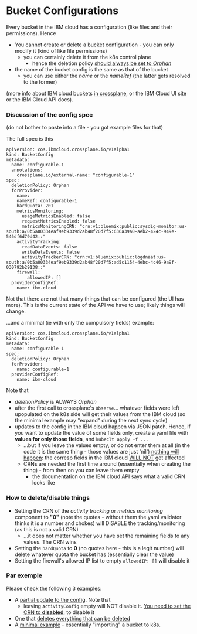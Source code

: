 # Bucket Configurations
Every bucket in the IBM cloud has a configuration (like files and their permissions). Hence

* You cannot create or delete a bucket configuration - you can only modify it (kind of like file permissions)
  * you can certainly delete it from the k8s control plane
    * hence the deletion policy <ins>should always be set to _Orphan_</ins>
* the name  of the bucket config is the same as that of the bucket
  * you can use either the _name_ or the _nameRef_ (the latter gets resolved to the former)

(more info about IBM cloud buckets [in crossplane](../bucket/README.md), or the IBM Cloud UI site or the IBM Cloud API docs).

### Discussion of the config spec 

(do not bother to paste into a file - you got example files for that)

The full spec is this

```
apiVersion: cos.ibmcloud.crossplane.io/v1alpha1
kind: BucketConfig
metadata:
  name: configurable-1
  annotations:
    crossplane.io/external-name: "configurable-1"
spec:
  deletionPolicy: Orphan
  forProvider:
    name:
    nameRef: configurable-1
    hardQuota: 201
    metricsMonitoring:
      usageMetricsEnabled: false
      requestMetricsEnabled: false
      metricsMonitoringCRN: "crn:v1:bluemix:public:sysdig-monitor:us-south:a/0b5a00334eaf9eb9339d2ab48f20d7f5:636a39a0-aeb2-424c-949e-546df6d79d42::"        
    activityTracking:
      readDataEvents: false
      writeDataEvents: false
      activityTrackerCRN: "crn:v1:bluemix:public:logdnaat:us-south:a/0b5a00334eaf9eb9339d2ab48f20d7f5:ad5c1154-4ebc-4c46-9a9f-030792b29138::"
    firewall:
        allowedIP: []
  providerConfigRef:
    name: ibm-cloud
```

Not that there are not that many things that can be configured (the UI has more). This is the current state of the API we have to use; likely things will change.

...and a minimal (ie with only the compulsory fields) example:

```
apiVersion: cos.ibmcloud.crossplane.io/v1alpha1
kind: BucketConfig
metadata:
  name: configurable-1
spec:
  deletionPolicy: Orphan
  forProvider:
    name: configurable-1
  providerConfigRef:
    name: ibm-cloud
```

Note that

* _deletionPolicy_ is ALWAYS _Orphan_
* after the first call to crossplane's `Observe`... whatever fields were left upopulated on the k8s side will get their values from the IBM cloud (so the minimal example may "expand" during the next sync cycle)
* updates to the config in the IBM cloud happen via JSON patch. Hence, if you want to update the value of some fields only, create a yaml file with __values for only those fields__, and `kubeclt apply -f ...`
  * ...but if you leave the values empty, or do not enter them at all (in the code it is the same thing - those values are just 'nil') <ins>nothing will happen</ins>: the corresp fields in the IBM cloud <ins>WILL NOT</ins> get affected
  * CRNs are needed the first time around (essentially when creating the thing) - from then on you can leave them empty 
      * the documentation on the IBM cloud API says what a valid CRN looks like


### How to delete/disable things

* Setting the CRN of the _activity tracking_ or _metrics monitoring_ component to __"0"__ (note the quotes - without them the yaml validator thinks it is a number and chokes) will DISABLE the tracking/monitoring (as this is not a valid CRN)
   * ...it does not matter whether you have set the remaining fields to any values. The CRN wins
* Setting the `hardQuota` to __0__ (no quotes here - this is a legit number) will delete whatever quota the bucket has (essentially clear the value)
* Setting the firewall's allowed IP list to empty ```allowedIP: []``` will disable it


### Par exemple
Please check the following 3 examples:

* A [partial update to the config](partial_update.yaml). Note that
  * leaving `ActivityConfig` empty will NOT disable it. <ins>You need to set the CRN to __disabled__</ins>, to disable it
* One that [deletes everything that can be deleted](delete_stuff.yaml)
* A [minimal example](minimal_aka_import.yaml) - essentially "importing" a bucket to k8s.
